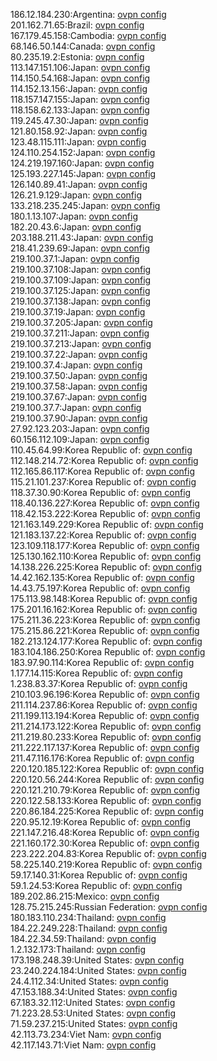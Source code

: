 186.12.184.230:Argentina: [ovpn config](vpn/186_12_184_230.ovpn)  
201.162.71.65:Brazil: [ovpn config](vpn/201_162_71_65.ovpn)  
167.179.45.158:Cambodia: [ovpn config](vpn/167_179_45_158.ovpn)  
68.146.50.144:Canada: [ovpn config](vpn/68_146_50_144.ovpn)  
80.235.19.2:Estonia: [ovpn config](vpn/80_235_19_2.ovpn)  
113.147.151.106:Japan: [ovpn config](vpn/113_147_151_106.ovpn)  
114.150.54.168:Japan: [ovpn config](vpn/114_150_54_168.ovpn)  
114.152.13.156:Japan: [ovpn config](vpn/114_152_13_156.ovpn)  
118.157.147.155:Japan: [ovpn config](vpn/118_157_147_155.ovpn)  
118.158.62.133:Japan: [ovpn config](vpn/118_158_62_133.ovpn)  
119.245.47.30:Japan: [ovpn config](vpn/119_245_47_30.ovpn)  
121.80.158.92:Japan: [ovpn config](vpn/121_80_158_92.ovpn)  
123.48.115.111:Japan: [ovpn config](vpn/123_48_115_111.ovpn)  
124.110.254.152:Japan: [ovpn config](vpn/124_110_254_152.ovpn)  
124.219.197.160:Japan: [ovpn config](vpn/124_219_197_160.ovpn)  
125.193.227.145:Japan: [ovpn config](vpn/125_193_227_145.ovpn)  
126.140.89.41:Japan: [ovpn config](vpn/126_140_89_41.ovpn)  
126.21.9.129:Japan: [ovpn config](vpn/126_21_9_129.ovpn)  
133.218.235.245:Japan: [ovpn config](vpn/133_218_235_245.ovpn)  
180.1.13.107:Japan: [ovpn config](vpn/180_1_13_107.ovpn)  
182.20.43.6:Japan: [ovpn config](vpn/182_20_43_6.ovpn)  
203.188.211.43:Japan: [ovpn config](vpn/203_188_211_43.ovpn)  
218.41.239.69:Japan: [ovpn config](vpn/218_41_239_69.ovpn)  
219.100.37.1:Japan: [ovpn config](vpn/219_100_37_1.ovpn)  
219.100.37.108:Japan: [ovpn config](vpn/219_100_37_108.ovpn)  
219.100.37.109:Japan: [ovpn config](vpn/219_100_37_109.ovpn)  
219.100.37.125:Japan: [ovpn config](vpn/219_100_37_125.ovpn)  
219.100.37.138:Japan: [ovpn config](vpn/219_100_37_138.ovpn)  
219.100.37.19:Japan: [ovpn config](vpn/219_100_37_19.ovpn)  
219.100.37.205:Japan: [ovpn config](vpn/219_100_37_205.ovpn)  
219.100.37.211:Japan: [ovpn config](vpn/219_100_37_211.ovpn)  
219.100.37.213:Japan: [ovpn config](vpn/219_100_37_213.ovpn)  
219.100.37.22:Japan: [ovpn config](vpn/219_100_37_22.ovpn)  
219.100.37.4:Japan: [ovpn config](vpn/219_100_37_4.ovpn)  
219.100.37.50:Japan: [ovpn config](vpn/219_100_37_50.ovpn)  
219.100.37.58:Japan: [ovpn config](vpn/219_100_37_58.ovpn)  
219.100.37.67:Japan: [ovpn config](vpn/219_100_37_67.ovpn)  
219.100.37.7:Japan: [ovpn config](vpn/219_100_37_7.ovpn)  
219.100.37.90:Japan: [ovpn config](vpn/219_100_37_90.ovpn)  
27.92.123.203:Japan: [ovpn config](vpn/27_92_123_203.ovpn)  
60.156.112.109:Japan: [ovpn config](vpn/60_156_112_109.ovpn)  
110.45.64.99:Korea Republic of: [ovpn config](vpn/110_45_64_99.ovpn)  
112.148.214.72:Korea Republic of: [ovpn config](vpn/112_148_214_72.ovpn)  
112.165.86.117:Korea Republic of: [ovpn config](vpn/112_165_86_117.ovpn)  
115.21.101.237:Korea Republic of: [ovpn config](vpn/115_21_101_237.ovpn)  
118.37.30.90:Korea Republic of: [ovpn config](vpn/118_37_30_90.ovpn)  
118.40.136.227:Korea Republic of: [ovpn config](vpn/118_40_136_227.ovpn)  
118.42.153.222:Korea Republic of: [ovpn config](vpn/118_42_153_222.ovpn)  
121.163.149.229:Korea Republic of: [ovpn config](vpn/121_163_149_229.ovpn)  
121.183.137.22:Korea Republic of: [ovpn config](vpn/121_183_137_22.ovpn)  
123.109.118.177:Korea Republic of: [ovpn config](vpn/123_109_118_177.ovpn)  
125.130.162.110:Korea Republic of: [ovpn config](vpn/125_130_162_110.ovpn)  
14.138.226.225:Korea Republic of: [ovpn config](vpn/14_138_226_225.ovpn)  
14.42.162.135:Korea Republic of: [ovpn config](vpn/14_42_162_135.ovpn)  
14.43.75.197:Korea Republic of: [ovpn config](vpn/14_43_75_197.ovpn)  
175.113.98.148:Korea Republic of: [ovpn config](vpn/175_113_98_148.ovpn)  
175.201.16.162:Korea Republic of: [ovpn config](vpn/175_201_16_162.ovpn)  
175.211.36.223:Korea Republic of: [ovpn config](vpn/175_211_36_223.ovpn)  
175.215.86.221:Korea Republic of: [ovpn config](vpn/175_215_86_221.ovpn)  
182.213.124.177:Korea Republic of: [ovpn config](vpn/182_213_124_177.ovpn)  
183.104.186.250:Korea Republic of: [ovpn config](vpn/183_104_186_250.ovpn)  
183.97.90.114:Korea Republic of: [ovpn config](vpn/183_97_90_114.ovpn)  
1.177.14.115:Korea Republic of: [ovpn config](vpn/1_177_14_115.ovpn)  
1.238.83.37:Korea Republic of: [ovpn config](vpn/1_238_83_37.ovpn)  
210.103.96.196:Korea Republic of: [ovpn config](vpn/210_103_96_196.ovpn)  
211.114.237.86:Korea Republic of: [ovpn config](vpn/211_114_237_86.ovpn)  
211.199.113.194:Korea Republic of: [ovpn config](vpn/211_199_113_194.ovpn)  
211.214.173.122:Korea Republic of: [ovpn config](vpn/211_214_173_122.ovpn)  
211.219.80.233:Korea Republic of: [ovpn config](vpn/211_219_80_233.ovpn)  
211.222.117.137:Korea Republic of: [ovpn config](vpn/211_222_117_137.ovpn)  
211.47.116.176:Korea Republic of: [ovpn config](vpn/211_47_116_176.ovpn)  
220.120.185.122:Korea Republic of: [ovpn config](vpn/220_120_185_122.ovpn)  
220.120.56.244:Korea Republic of: [ovpn config](vpn/220_120_56_244.ovpn)  
220.121.210.79:Korea Republic of: [ovpn config](vpn/220_121_210_79.ovpn)  
220.122.58.133:Korea Republic of: [ovpn config](vpn/220_122_58_133.ovpn)  
220.86.184.225:Korea Republic of: [ovpn config](vpn/220_86_184_225.ovpn)  
220.95.12.19:Korea Republic of: [ovpn config](vpn/220_95_12_19.ovpn)  
221.147.216.48:Korea Republic of: [ovpn config](vpn/221_147_216_48.ovpn)  
221.160.172.30:Korea Republic of: [ovpn config](vpn/221_160_172_30.ovpn)  
223.222.204.83:Korea Republic of: [ovpn config](vpn/223_222_204_83.ovpn)  
58.225.140.219:Korea Republic of: [ovpn config](vpn/58_225_140_219.ovpn)  
59.17.140.31:Korea Republic of: [ovpn config](vpn/59_17_140_31.ovpn)  
59.1.24.53:Korea Republic of: [ovpn config](vpn/59_1_24_53.ovpn)  
189.202.86.215:Mexico: [ovpn config](vpn/189_202_86_215.ovpn)  
128.75.215.245:Russian Federation: [ovpn config](vpn/128_75_215_245.ovpn)  
180.183.110.234:Thailand: [ovpn config](vpn/180_183_110_234.ovpn)  
184.22.249.228:Thailand: [ovpn config](vpn/184_22_249_228.ovpn)  
184.22.34.59:Thailand: [ovpn config](vpn/184_22_34_59.ovpn)  
1.2.132.173:Thailand: [ovpn config](vpn/1_2_132_173.ovpn)  
173.198.248.39:United States: [ovpn config](vpn/173_198_248_39.ovpn)  
23.240.224.184:United States: [ovpn config](vpn/23_240_224_184.ovpn)  
24.4.112.34:United States: [ovpn config](vpn/24_4_112_34.ovpn)  
47.153.188.34:United States: [ovpn config](vpn/47_153_188_34.ovpn)  
67.183.32.112:United States: [ovpn config](vpn/67_183_32_112.ovpn)  
71.223.28.53:United States: [ovpn config](vpn/71_223_28_53.ovpn)  
71.59.237.215:United States: [ovpn config](vpn/71_59_237_215.ovpn)  
42.113.73.234:Viet Nam: [ovpn config](vpn/42_113_73_234.ovpn)  
42.117.143.71:Viet Nam: [ovpn config](vpn/42_117_143_71.ovpn)  
